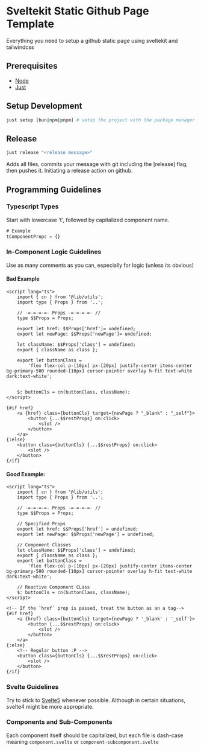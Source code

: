 # Sveltekit Static Github Page Template

Everything you need to setup a github static page using sveltekit and tailwindcss

## Prerequisites
- [Node](https://nodejs.org/en/download)
- [Just](https://github.com/casey/just)

## Setup Development
```bash
just setup [bun|npm|pnpm] # setup the project with the package manager of your choice, defaults to bun     
```
 
## Release
```bash
just release "<release message>"
```
Adds all files, commits your message with git including the [release] flag, then pushes it. Initiating a release action on github.

## Programming Guidelines

### Typescript Types
Start with lowercase 't', followed by capitalized component name.
```ts
# Example
tComponentProps = {}
```

### In-Component Logic Guidelines
Use as many comments as you can, especially for logic (unless its obvious)

#### Bad Example
```svelte
<script lang="ts">
	import { cn } from '@lib/utils';
	import type { Props } from '..';

	// -=-=-=-=- Props -=-=-=-=- //
	type $$Props = Props;

	export let href: $$Props['href']= undefined;
	export let newPage: $$Props['newPage']= undefined;

	let className: $$Props['class'] = undefined;
	export { className as class };

	export let buttonClass =
		'flex flex-col p-[10px] px-[20px] justify-center items-center bg-primary-500 rounded-[10px] cursor-pointer overlay h-fit text-white dark:text-white';
	

	$: buttonCls = cn(buttonClass, className);
</script>

{#if href}
	<a {href} class={buttonCls} target={newPage ? "_blank" : "_self"}>
		<button {...$$restProps} on:click>
			<slot />
		</button>
	</a>
{:else}
	<button class={buttonCls} {...$$restProps} on:click>
		<slot />
	</button>
{/if}
```

#### Good Example:
```svelte
<script lang="ts">
	import { cn } from '@lib/utils';
	import type { Props } from '..';

	// -=-=-=-=- Props -=-=-=-=- //
	type $$Props = Props;

	// Specified Props
	export let href: $$Props['href'] = undefined;
	export let newPage: $$Props['newPage'] = undefined;

	// Component Classes
	let className: $$Props['class'] = undefined;
	export { className as class };
	export let buttonClass =
		'flex flex-col p-[10px] px-[20px] justify-center items-center bg-primary-500 rounded-[10px] cursor-pointer overlay h-fit text-white dark:text-white';

	// Reactive Component CLass
	$: buttonCls = cn(buttonClass, className);
</script>

<!-- If the `href` prop is passed, treat the button as an a tag-->
{#if href}
	<a {href} class={buttonCls} target={newPage ? '_blank' : '_self'}>
		<button {...$$restProps} on:click>
			<slot />
		</button>
	</a>
{:else}
	<!-- Regular button :P -->
	<button class={buttonCls} {...$$restProps} on:click>
		<slot />
	</button>
{/if}
```

### Svelte Guidelines
Try to stick to [Svelte5](https://svelte.dev/blog/svelte-5-is-alive) whenever possible. Although in certain situations, svelte4 might be more appropriate.

### Components and Sub-Components
Each component itself should be capitalized, but each file is dash-case meaning `component.svelte` or `component-subcomponent.svelte`

